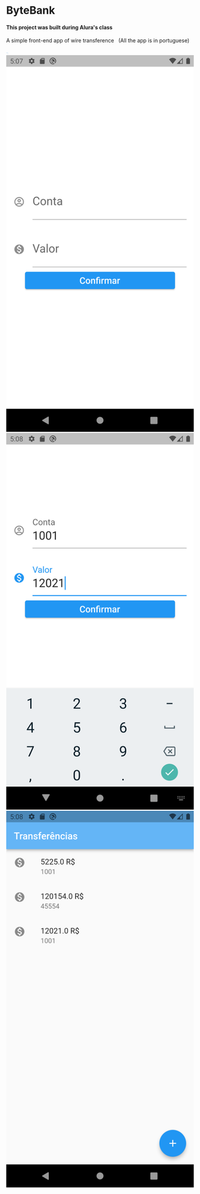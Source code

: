 # ByteBank 

<h4>This project was built during Alura's class</h4>

<p> A simple front-end app of wire  transference &nbsp (All the app is in portuguese)</p>
<img style="width: 0.3rem; height:0.3rem"src="ScreenShots/Screenshot_1634760473.png">
<img tyle="width: 0.3 rem; height:0.3rem"src="ScreenShots/Screenshot_1634760470.png"><br>
<img tyle="width: 0.3 rem; height:0.3rem"src="ScreenShots/Screenshot_1634760482.png">
<img tyle="width: 0.3 rem; height:0.3rem"src="ScreenShots/Screenshot_1634760489.png">